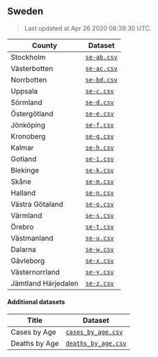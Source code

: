 ## Sweden

> Last updated at Apr 26 2020 08:38:30 UTC.


| County | Dataset |
| ------ | ------- |
| Stockholm | [`se-ab.csv`](se-ab.csv) |
| Västerbotten | [`se-ac.csv`](se-ac.csv) |
| Norrbotten | [`se-bd.csv`](se-bd.csv) |
| Uppsala | [`se-c.csv`](se-c.csv) |
| Sörmland | [`se-d.csv`](se-d.csv) |
| Östergötland | [`se-e.csv`](se-e.csv) |
| Jönköping | [`se-f.csv`](se-f.csv) |
| Kronoberg | [`se-g.csv`](se-g.csv) |
| Kalmar | [`se-h.csv`](se-h.csv) |
| Gotland | [`se-i.csv`](se-i.csv) |
| Blekinge | [`se-k.csv`](se-k.csv) |
| Skåne | [`se-m.csv`](se-m.csv) |
| Halland | [`se-n.csv`](se-n.csv) |
| Västra Götaland | [`se-o.csv`](se-o.csv) |
| Värmland | [`se-s.csv`](se-s.csv) |
| Örebro | [`se-t.csv`](se-t.csv) |
| Västmanland | [`se-u.csv`](se-u.csv) |
| Dalarna | [`se-w.csv`](se-w.csv) |
| Gävleborg | [`se-x.csv`](se-x.csv) |
| Västernorrland | [`se-y.csv`](se-y.csv) |
| Jämtland Härjedalen | [`se-z.csv`](se-z.csv) |

#### Additional datasets

| Title | Dataset |
| ----- | ------- |
| Cases by Age | [`cases_by_age.csv`](additional/cases_by_age.csv) |
| Deaths by Age | [`deaths_by_age.csv`](additional/deaths_by_age.csv) |

